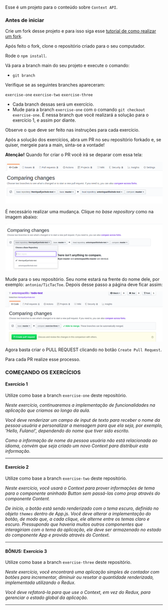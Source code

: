 Esse é um projeto para o conteúdo sobre `Context API`.

### Antes de iniciar

Crie um fork desse projeto e para isso siga esse [tutorial de como realizar um fork](https://guides.github.com/activities/forking/).

Após feito o fork, clone o repositório criado para o seu computador.

Rode o `npm install`.

Vá para a branch main do seu projeto e execute o comando:
- `git branch`

Verifique se as seguintes branches apareceram:

  `exercise-one`
  `exercise-two`
  `exercise-three`

- Cada branch dessas será um exercício.
- Mude para a branch `exercise-one` com o comando `git checkout exercise-one`. É nessa branch que você realizará a solução para o exercício 1, e assim por diante.

Observe o que deve ser feito nas instruções para cada exercício.

Após a solução dos exercícios, abra um PR no seu repositório forkado e, se quiser, mergeie para a main, sinta-se a vontade!

**Atenção!** Quando for criar o PR você irá se deparar com essa tela:

![PR do exercício](images/example-pr.png)

É necessário realizar uma mudança. Clique no *base repository* como na imagem abaixo:

![Mudando a base do repositório](images/change-base.png)

Mude para o seu repositório. Seu nome estará na frente do nome dele, por exemplo: `antonio/TicTacToe`. Depois desse passo a página deve ficar assim:

![Após mudança](images/after-change.png)

Agora basta criar o PULL REQUEST clicando no botão `Create Pull Request`.

Para cada PR realize esse processo.

### COMEÇANDO OS EXERCÍCIOS

#### Exercício 1

Utilize como base a branch `exercise-one` deste repositório.

*Neste exercício, continuaremos a implementação de funcionalidades na aplicação que criamos ao longo da aula.*

*Você deve renderizar um campo de input de texto para receber o nome da pessoa usuária e personalizar a mensagem para que ela seja, por exemplo, 'Hello, Fulano!', dependendo do nome que tiver sido escrito.*

*Como a informação de nome da pessoa usuária não está relacionada ao idioma, convém que seja criado um novo Context para distribuir esta informação.*

---

#### Exercício 2

Utilize como base a branch `exercise-two` deste repositório.

*Neste exercício, você usará o Context para prover informações de tema para o componente aninhado Button sem passá-las como prop através do componente Content.*

*De início, o botão está sendo renderizado com o tema escuro, definido no objeto `themes` dentro de App.js. Você deve alterar a implementação do botão, de modo que, a cada clique, ele alterne entre os temas claro e escuro. Pressupondo que haveria muitos outros componentes que interagiriam com o tema da aplicação, ele deve ser armazenado no estado do componente App e provido através do Context.*

---

#### BÔNUS: Exercício 3

Utilize como base a branch `exercise-three` deste repositório.

*Neste exercício, você encontrará uma aplicação simples de contador com botões para incrementar, diminuir ou resetar a quantidade renderizada, implementada utilizando o Redux.*

*Você deve refatorá-la para que use o Context, em vez do Redux, para gerenciar o estado global da aplicação.*

---
